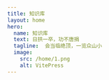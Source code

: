 ```yaml
---
title: 知识库
layout: home 
hero:
  name: 知识库
  text: 日拱一卒，功不唐捐
  tagline:  会当临绝顶，一览众山小
  image:
    src: /home/1.png
    alt: VitePress
---
```

